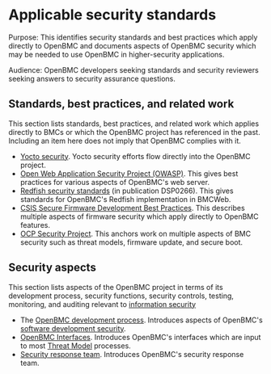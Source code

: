 # Applicable security standards

Purpose: This identifies security standards and best practices which apply
directly to OpenBMC and documents aspects of OpenBMC security which may be
needed to use OpenBMC in higher-security applications.

Audience: OpenBMC developers seeking standards and security reviewers seeking
answers to security assurance questions.


## Standards, best practices, and related work

This section lists standards, best practices, and related work which applies
directly to BMCs or which the OpenBMC project has referenced in the past.
Including an item here does not imply that OpenBMC complies with it.
- [Yocto security][].  Yocto security efforts flow directly into the OpenBMC
  project.
- [Open Web Application Security Project (OWASP)][].  This gives best
  practices for various aspects of OpenBMC's web server.
- [Redfish security standards][] (in publication DSP0266).  This gives
  standards for OpenBMC's Redfish implementation in BMCWeb.
- [CSIS Secure Firmware Development Best Practices][].  This describes
  multiple aspects of firmware security which apply directly to OpenBMC
  features.
- [OCP Security Project][].  This anchors work on multiple aspects of BMC
  security such as threat models, firmware update, and secure boot.

[CSIS Secure Firmware Development Best Practices]: https://github.com/opencomputeproject/Security/blob/master/SecureFirmwareDevelopmentBestPractices.md
[OCP Security Project]: https://www.opencompute.org/wiki/Security
[Open Web Application Security Project (OWASP)]: https://www.owasp.org/
[Redfish security standards]: https://www.dmtf.org/standards/redfish
[Yocto security]: https://wiki.yoctoproject.org/wiki/Security


## Security aspects

This section lists aspects of the OpenBMC project in terms of its development
process, security functions, security controls, testing, monitoring, and
auditing relevant to [information security][]
 - The [OpenBMC development process][].  Introduces aspects of OpenBMC's
   [software development security][].
 - [OpenBMC Interfaces][].  Introduces OpenBMC's interfaces which are input to
   most [Threat Model][] processes.
 - [Security response team][].  Introduces OpenBMC's security response team.

[information security]: https://en.wikipedia.org/wiki/Information_security
[OpenBMC development process]: https://github.com/openbmc/docs/blob/master/CONTRIBUTING.md
[software development security]: https://en.wikipedia.org/wiki/Software_development_security
[OpenBMC Interfaces]: https://gerrit.openbmc-project.xyz/c/openbmc/docs/+/27969
[Threat Model]: https://en.wikipedia.org/wiki/Threat_model
[Security response team]: https://github.com/openbmc/docs/blob/master/security/obmc-security-response-team.md

